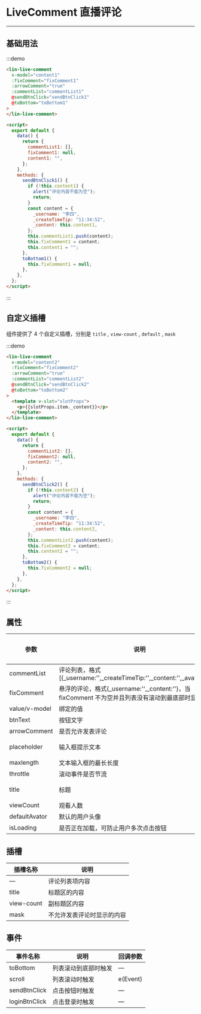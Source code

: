 <script>
export default {
  data() {
    return {
      commentList1: [],
      fixComment1: null,
      content1: "",
      commentList2: [],
      fixComment2: null,
      content2: ""
    };
  },
  methods: {
    sendBtnClick1() {
      if (!this.content1) {
        alert("评论内容不能为空");
        return;
      }
      const content = {
        _username: "李四",
        _createTimeTip: "11:34:52",
        _content: this.content1
      };
      this.commentList1.push(content);
      this.fixComment1 = content;
      this.content1 = "";
    },
    toBottom1() {
      this.fixComment1 = null;
    },
    sendBtnClick2() {
      if (!this.content2) {
        alert("评论内容不能为空");
        return;
      }
      const content = {
        _username: "李四",
        _createTimeTip: "11:34:52",
        _content: this.content2
      };
      this.commentList2.push(content);
      this.fixComment2 = content;
      this.content2 = "";
    },
    toBottom2() {
      this.fixComment2 = null;
    }
  }
};
</script>

# LiveComment 直播评论

---

## 基础用法

<div class='demo-block'>
    <lin-live-comment
      v-model="content1"
      :fixComment="fixComment1"
      :arrowComment="true"
      :commentList="commentList1"
      @sendBtnClick="sendBtnClick1"
      @toBottom="toBottom1"
    >
    </lin-live-comment>
</div>

:::demo

```html
<lin-live-comment
  v-model="content1"
  :fixComment="fixComment1"
  :arrowComment="true"
  :commentList="commentList1"
  @sendBtnClick="sendBtnClick1"
  @toBottom="toBottom1"
>
</lin-live-comment>

<script>
  export default {
    data() {
      return {
        commentList1: [],
        fixComment1: null,
        content1: "",
      };
    },
    methods: {
      sendBtnClick1() {
        if (!this.content1) {
          alert("评论内容不能为空");
          return;
        }
        const content = {
          _username: "李四",
          _createTimeTip: "11:34:52",
          _content: this.content1,
        };
        this.commentList1.push(content);
        this.fixComment1 = content;
        this.content1 = "";
      },
      toBottom1() {
        this.fixComment1 = null;
      },
    },
  };
</script>
```

:::

## 自定义插槽

组件提供了 4 个自定义插槽，分别是 `title` , `view-count` , `default` , `mask`

<div class='demo-block'>
    <lin-live-comment
      v-model="content2"
      :fixComment="fixComment2"
      :arrowComment="true"
      :commentList="commentList2"
      @sendBtnClick="sendBtnClick2"
      @toBottom="toBottom2"
    >
      <template v-slot='slotProps'>
        <p>{{slotProps.item._content}}</p>
      </template>
    </lin-live-comment>
</div>

:::demo

```html
<lin-live-comment
  v-model="content2"
  :fixComment="fixComment2"
  :arrowComment="true"
  :commentList="commentList2"
  @sendBtnClick="sendBtnClick2"
  @toBottom="toBottom2"
>
  <template v-slot="slotProps">
    <p>{{slotProps.item._content}}</p>
  </template>
</lin-live-comment>

<script>
  export default {
    data() {
      return {
        commentList2: [],
        fixComment2: null,
        content2: "",
      };
    },
    methods: {
      sendBtnClick2() {
        if (!this.content2) {
          alert("评论内容不能为空");
          return;
        }
        const content = {
          _username: "李四",
          _createTimeTip: "11:34:52",
          _content: this.content2,
        };
        this.commentList2.push(content);
        this.fixComment2 = content;
        this.content2 = "";
      },
      toBottom2() {
        this.fixComment2 = null;
      },
    },
  };
</script>
```

:::

## 属性

| 参数          | 说明                                                                                             | 类型    | 可选值 | 默认值   |
| ------------- | ------------------------------------------------------------------------------------------------ | ------- | ------ | -------- |
| commentList   | 评论列表，格式[{_username:'',_createTimeTip:'',_content:'',_avatorUrl:''}]                       | Array   | —      | []       |
| fixComment    | 悬浮的评论，格式{\_username:'',\_content:''}，当 fixComment 不为空并且列表没有滚动到最底部时显示 | Object  |        | null     |
| value/v-model | 绑定的值                                                                                         | String  | —      | —        |
| btnText       | 按钮文字                                                                                         | String  | —      | 发送     |
| arrowComment  | 是否允许发表评论                                                                                 | Boolean | —      | false    |
| placeholder   | 输入框提示文本                                                                                   | String  | —      | 请输入   |
| maxlength     | 文本输入框的最长长度                                                                             | Number  | —      | -1       |
| throttle      | 滚动事件是否节流                                                                                 | Boolean | —      | true     |
| title         | 标题                                                                                             | String  | —      | 直播评论 |
| viewCount     | 观看人数                                                                                         | Number  | —      | 0        |
| defaultAvator | 默认的用户头像                                                                                   | String  | —      | —        |
| isLoading     | 是否正在加载，可防止用户多次点击按钮                                                             | Boolean | —      | false    |

## 插槽

| 插槽名称   | 说明                       |
| ---------- | -------------------------- |
| —          | 评论列表项内容             |
| title      | 标题区的内容               |
| view-count | 副标题区内容               |
| mask       | 不允许发表评论时显示的内容 |

## 事件

| 事件名称      | 说明                 | 回调参数 |
| ------------- | -------------------- | -------- |
| toBottom      | 列表滚动到底部时触发 | —        |
| scroll        | 列表滚动时触发       | e(Event) |
| sendBtnClick  | 点击按钮时触发       | —        |
| loginBtnClick | 点击登录时触发       | —        |
